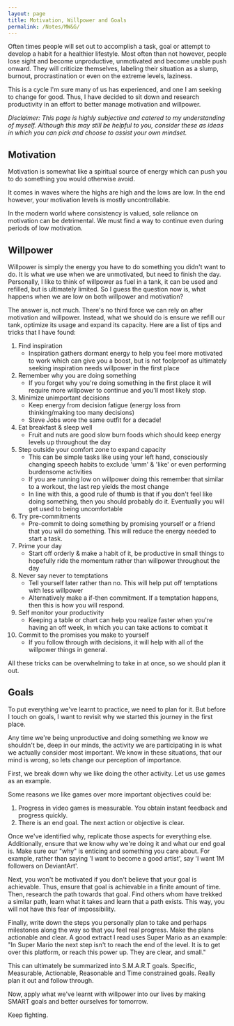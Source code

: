 ```yaml
---
layout: page
title: Motivation, Willpower and Goals
permalink: /Notes/MW&G/
---
```


Often times people will set out to accomplish a task, goal or attempt to develop a habit for a healthier lifestyle. 
Most often than not however, people lose sight and become unproductive, unmotivated and become unable push onward. 
They will criticize themselves, labeling their situation as a slump, burnout, procrastination or even on the extreme levels, laziness. 

This is a cycle I'm sure many of us has experienced, and one I am seeking to change for good. 
Thus, I have decided to sit down and research productivity in an effort to better manage motivation and willpower.


_Disclaimer: This page is highly subjective and catered to my understanding of myself. 
Although this may still be helpful to you, consider these as ideas in which you can pick and choose to assist your own mindset._



## Motivation

Motivation is somewhat like a spiritual source of energy which can push you to do something you would otherwise avoid.

It comes in waves where the highs are high and the lows are low. In the end however, your motivation levels is mostly uncontrollable.

In the modern world where consistency is valued, sole reliance on motivation can be detrimental. We must find a way to continue even during periods of low motivation.


## Willpower

Willpower is simply the energy you have to do something you didn't want to do. It is what we use when we are unmotivated, but need to finish the day.
Personally, I like to think of willpower as fuel in a tank, it can be used and refilled, but is ultimately limited. So I guess the question now is, what happens when we are low on both willpower and motivation?

The answer is, not much. There's no third force we can rely on after motivation and willpower.
Instead, what we should do is ensure we refill our tank, optimize its usage and expand its capacity.
Here are a list of tips and tricks that I have found:

1. Find inspiration
	- Inspiration gathers dormant energy to help you feel more motivated to work which can give you a boost, but is not foolproof as ultimately seeking inspiration needs willpower in the first place
2. Remember why you are doing something
	- If you forget why you're doing something in the first place it will require more willpower to continue and you'll most likely stop. 
3. Minimize unimportant decisions
	- Keep energy from decision fatigue (energy loss from thinking/making too many decisions)
	- Steve Jobs wore the same outfit for a decade!
4. Eat breakfast & sleep well
	- Fruit and nuts are good slow burn foods which should keep energy levels up throughout the day
5. Step outside your comfort zone to expand capacity
	- This can be simple tasks like using your left hand, consciously changing speech habits to exclude 'umm' & 'like' or even performing burdensome activities
	- If you are running low on willpower doing this remember that similar to a workout, the last rep yields the most change
	- In line with this, a good rule of thumb is that if you don't feel like doing something, then you should probably do it. Eventually you will get used to being uncomfortable
6. Try pre-commitments
	- Pre-commit to doing something by promising yourself or a friend that you will do something. This will reduce the energy needed to start a task.
7. Prime your day
	- Start off orderly & make a habit of it, be productive in small things to hopefully ride the momentum rather than willpower throughout the day
8. Never say never to temptations
	- Tell yourself later rather than no. This will help put off temptations with less willpower
	- Alternatively make a if-then commitment. If a temptation happens, then this is how you will respond. 
9. Self monitor your productivity
	- Keeping a table or chart can help you realize faster when you're having an off week, in which you can take actions to combat it
10. Commit to the promises you make to yourself
	- If you follow through with decisions, it will help with all of the willpower things in general.
	
All these tricks can be overwhelming to take in at once, so we should plan it out.


## Goals

To put everything we've learnt to practice, we need to plan for it.
But before I touch on goals, I want to revisit why we started this journey in the first place.

Any time we're being unproductive and doing something we know we shouldn't be, deep in our minds, the activity we are participating in is what we actually consider most important.
We know in these situations, that our mind is wrong, so lets change our perception of importance. 

First, we break down why we like doing the other activity. Let us use games as an example.

Some reasons we like games over more important objectives could be:

1. Progress in video games is measurable. You obtain instant feedback and progress quickly.
2. There is an end goal. The next action or objective is clear.

Once we've identified why, replicate those aspects for everything else. 
Additionally, ensure that we know why we're doing it and what our end goal is. Make sure our "why" is enticing and something you care about. For example, rather than saying 'I want to become a good artist', say 'I want 1M followers on DeviantArt'.

Next, you won't be motivated if you don't believe that your goal is achievable. Thus, ensure that goal is achievable in a finite amount of time. Then, research the path towards that goal. Find others whom have trekked a similar path, learn what it takes and learn that a path exists. This way, you will not have this fear of impossibility.

Finally, write down the steps you personally plan to take and perhaps milestones along the way so that you feel real progress. Make the plans actionable and clear. 
A good extract I read uses Super Mario as an example: "In Super Mario the next step isn't to reach the end of the level. It is to get over this platform, or reach this power up. They are clear, and small."

This can ultimately be summarized into S.M.A.R.T goals.
Specific, Measurable, Actionable, Reasonable and Time constrained goals. Really plan it out and follow through.

Now, apply what we've learnt with willpower into our lives by making SMART goals and better ourselves for tomorrow.

Keep fighting.




